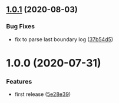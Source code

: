 ## [1.0.1](https://github.com/satoruk/bullet_log_parser/compare/v1.0.0...v1.0.1) (2020-08-03)


### Bug Fixes

* fix to parse last boundary log ([37b54d5](https://github.com/satoruk/bullet_log_parser/commit/37b54d52ef50a61f2cc6f1e699584d57ac6bbf6b))

# 1.0.0 (2020-07-31)


### Features

* first release ([5e28e39](https://github.com/satoruk/bullet_log_parser/commit/5e28e39dba70218f4e93de904f53d7018eed4472))
